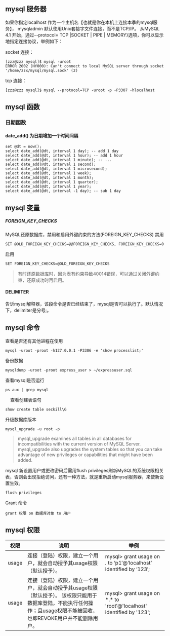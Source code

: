 
## mysql 服务器

如果你指定localhost 作为一个主机名【也就是你在本机上连接本季的mysql服务】， mysqladmin 默认使用Unix套接字文件连接，而不是TCP/IP。
从MySQL 4.1 开始，通过--protocol= TCP |SOCKET | PIPE | MEMORY}选项，你可以显示地指定连接协议，举例如下：

socket 连接：

    [zzz@zzz mysql]$ mysql -uroot
    ERROR 2002 (HY000): Can't connect to local MySQL server through socket
    '/home/zzx/mysql/mysql.sock' (2)

tcp 连接：

    [zzz@zzz mysql]$ mysql --protocol=TCP -uroot -p -P3307 -hlocalhost
    
## mysql 函数   
### 日期函数
#### date_add() 为日期增加一个时间间隔

    set @dt = now();
    select date_add(@dt, interval 1 day); -- add 1 day
    select date_add(@dt, interval 1 hour); -- add 1 hour
    select date_add(@dt, interval 1 minute); -- ...
    select date_add(@dt, interval 1 second);
    select date_add(@dt, interval 1 microsecond);
    select date_add(@dt, interval 1 week);
    select date_add(@dt, interval 1 month);
    select date_add(@dt, interval 1 quarter);
    select date_add(@dt, interval 1 year);
    select date_add(@dt, interval -1 day); -- sub 1 day


## mysql 变量
##### FOREIGN_KEY_CHECKS    
MySQL还原数据库，禁用和启用外键约束的方法(FOREIGN_KEY_CHECKS) 
禁用

    SET @OLD_FOREIGN_KEY_CHECKS=@@FOREIGN_KEY_CHECKS, FOREIGN_KEY_CHECKS=0
 
启用

    SET FOREIGN_KEY_CHECKS=@OLD_FOREIGN_KEY_CHECKS
> 有时还原数据库时，因为表有约束导致40014错误，可以通过关闭外键约束，还原成功时再启用。

#### DELIMITER
告诉mysql解释器，该段命令是否已经结束了，mysql是否可以执行了。默认情况下，delimiter是分号;。

## mysql 命令
查看是否还有其他进程在使用

    mysql -uroot -proot -h127.0.0.1 -P3306 -e 'show processlist;'

备份数据

    mysqldump -uroot -proot express_user > ~/expressuser.sql

查看mysql是否运行

    ps aux | grep mysql
    
查看创建表语句

    show create table seckill\G
    
升级数据库版本

    mysql_upgrade -u root -p  
> mysql_upgrade examines all tables in all databases for incompatibilities with the current version of MySQL Server. mysql_upgrade also upgrades the system tables so that you can take advantage of new privileges or capabilities that might have been added.  
  

mysql 新设置用户或更改密码后需用flush privileges刷新MySQL的系统权限相关表，否则会出现拒绝访问，还有一种方法，就是重新启动mysql服务器，来使新设置生效。

    flush privileges

Grant 命令

    grant 权限 on 数据库对象 to 用户

## mysql 权限
|权限	  |说明	  | 举例|
| --- | ------ | ----------------------- |
|usage| 连接（登陆）权限，建立一个用户，就会自动授予其usage权限（默认授予）。 |mysql> grant usage on *.* to ‘p1′@’localhost’ identified by ‘123′;|
|usage|	连接（登陆）权限，建立一个用户，就会自动授予其usage权限（默认授予）。   该权限只能用于数据库登陆，不能执行任何操作；且usage权限不能被回收，也即REVOKE用户并不能删除用户。|	mysql>  grant usage on \*.\* to 'root′@'localhost' identified by '123';|


    
